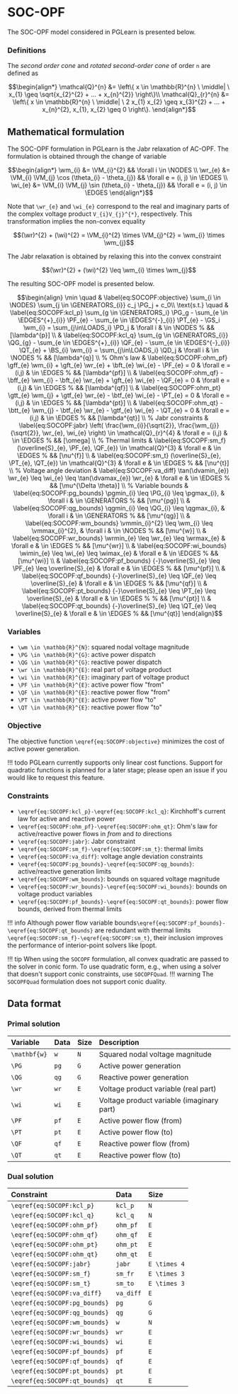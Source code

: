 # SOC-OPF

The SOC-OPF model considered in PGLearn is presented below.

### Definitions

The _second order cone_ and _rotated second-order cone_ of order ``n`` are defined as
```math
\begin{align*}
\mathcal{Q}^{n} &= \left\{
    x \in \mathbb{R}^{n}   
\ \middle| \
    x_{1} \geq \sqrt{x_{2}^{2} + ... + x_{n}^{2}}
\right\}\\
\mathcal{Q}_{r}^{n} &= \left\{
    x \in \mathbb{R}^{n}   
\ \middle| \
    2 x_{1} x_{2} \geq x_{3}^{2} + ... + x_{n}^{2},
    x_{1}, x_{2} \geq 0
\right\}.
\end{align*}
```

## Mathematical formulation

The SOC-OPF formulation in PGLearn is the Jabr relaxation of AC-OPF.
The formulation is obtained through the change of variable
```math
\begin{align*}
\wm_{i} &= \VM_{i}^{2} 
    && \forall i \in \NODES \\
\wr_{e} &= \VM_{i} \VM_{j} \cos (\theta_{i} - \theta_{j}) 
    && \forall e = (i, j) \in \EDGES \\
\wi_{e} &= \VM_{i} \VM_{j} \sin (\theta_{i} - \theta_{j}) 
    && \forall e = (i, j) \in \EDGES
\end{align*}
```
Note that ``\wr_{e}`` and ``\wi_{e}`` correspond to 
the real and imaginary parts of the complex voltage product ``V_{i}V_{j}^{*}``, respectively.
This transformation implies the non-convex equality
```math
(\wr)^{2} + (\wi)^{2} = \VM_{i}^{2} \times \VM_{j}^{2} = \wm_{i} \times \wm_{j}
```
The Jabr relaxation is obtained by relaxing this into the convex constraint
```math
(\wr)^{2} + (\wi)^{2} \leq \wm_{i} \times \wm_{j}
```

The resulting SOC-OPF model is presented below.
```math
\begin{align}
    \min \quad 
    & \label{eq:SOCOPF:objective}
        \sum_{i \in \NODES} \sum_{j \in \GENERATORS_{i}} c_j \PG_j + c_0\\
    \text{s.t.} \quad
    & \label{eq:SOCOPF:kcl_p}
        \sum_{g \in \GENERATORS_i} \PG_g
        - \sum_{e \in \EDGES^{+}_{i}} \PF_{e}
        - \sum_{e \in \EDGES^{-}_{i}} \PT_{e}
        - \GS_i \wm_{i}
        = \sum_{j\in\LOADS_i} \PD_j
        & \forall i & \in \NODES
        % && [\lambda^{p}]
        \\
    & \label{eq:SOCOPF:kcl_q}
        \sum_{g \in \GENERATORS_{i}} \QG_{g}
        - \sum_{e \in \EDGES^{+}_{i}} \QF_{e}
        - \sum_{e \in \EDGES^{-}_{i}} \QT_{e}
        + \BS_{i} \wm_{i}
        = \sum_{j\in\LOADS_i} \QD_j
        & \forall i & \in \NODES
        % && [\lambda^{q}]
        \\
    % Ohm's law
    & \label{eq:SOCOPF:ohm_pf}
        \gff_{e} \wm_{i}
        + \gft_{e} \wr_{e}
        + \bft_{e} \wi_{e}
        - \PF_{e} = 0
        & \forall e = (i,j) & \in \EDGES
        % && [\lambda^{pf}]
        \\
    & \label{eq:SOCOPF:ohm_qf}
        -\bff_{e} \wm_{i}
        - \bft_{e} \wr_{e}
        + \gft_{e} \wi_{e}
        - \QF_{e} = 0
        & \forall e = (i,j) & \in \EDGES
        % && [\lambda^{qf}]
        \\
    & \label{eq:SOCOPF:ohm_pt}
        \gtt_{e} \wm_{j}
        + \gtf_{e} \wr_{e}
        - \btf_{e} \wi_{e}
        - \PT_{e} = 0
        & \forall e = (i,j) & \in \EDGES
        % && [\lambda^{pt}]
        \\
    & \label{eq:SOCOPF:ohm_qt}
        -\btt_{e} \wm_{j}
        - \btf_{e} \wr_{e}
        - \gtf_{e} \wi_{e}
        - \QT_{e} = 0
        & \forall e = (i,j) & \in \EDGES
        % && [\lambda^{qt}]
        \\
    % Jabr constraints
    & \label{eq:SOCOPF:jabr}
        \left(
            \frac{\wm_{i}}{\sqrt{2}},
            \frac{\wm_{j}}{\sqrt{2}},
            \wr_{e},
            \wi_{e}
        \right)
        \in \mathcal{Q}_{r}^{4}
        & \forall e = (i,j) & \in \EDGES
        % && [\omega]
        \\
    % Thermal limits
    & \label{eq:SOCOPF:sm_f}
        (\overline{S}_{e}, \PF_{e}, \QF_{e})
        \in \mathcal{Q}^{3}
        & \forall e & \in \EDGES
        % && [\nu^{f}]
        \\
    & \label{eq:SOCOPF:sm_t}
        (\overline{S}_{e}, \PT_{e}, \QT_{e})
        \in \mathcal{Q}^{3}
        & \forall e & \in \EDGES
        % && [\nu^{t}]
        \\
    % Voltage angle deviation
    & \label{eq:SOCOPF:va_diff}
        \tan(\dvamin_{e}) \wr_{e} \leq \wi_{e} \leq \tan(\dvamax_{e}) \wr_{e}
        & \forall e & \in \EDGES
        % && [\mu^{\Delta \theta}]
        \\
    % Variable bounds
    & \label{eq:SOCOPF:pg_bounds}
        \pgmin_{i} \leq \PG_{i} \leq \pgmax_{i}, 
        & \forall i & \in \GENERATORS
        % && [\mu^{pg}]
        \\
    & \label{eq:SOCOPF:qg_bounds}
        \qgmin_{i} \leq \QG_{i} \leq \qgmax_{i},
        & \forall i & \in \GENERATORS
        % && [\mu^{qg}]
        \\
    & \label{eq:SOCOPF:wm_bounds}
        \vmmin_{i}^{2} \leq \wm_{i} \leq \vmmax_{i}^{2}, 
        & \forall i & \in \NODES
        % && [\mu^{w}]
        \\ 
    & \label{eq:SOCOPF:wr_bounds}
        \wrmin_{e} \leq \wr_{e} \leq \wrmax_{e}
        & \forall e & \in \EDGES
        % && [\mu^{wr}]
        \\
    & \label{eq:SOCOPF:wi_bounds}
        \wimin_{e} \leq \wi_{e} \leq \wimax_{e}
        & \forall e & \in \EDGES
        % && [\mu^{wi}]
        \\
    & \label{eq:SOCOPF:pf_bounds}
        {-}\overline{S}_{e} \leq \PF_{e} \leq \overline{S}_{e}
        & \forall e & \in \EDGES
        % && [\mu^{pf}]
        \\
    & \label{eq:SOCOPF:qf_bounds}
        {-}\overline{S}_{e} \leq \QF_{e} \leq \overline{S}_{e}
        & \forall e & \in \EDGES
        % && [\mu^{qf}]
        \\
    & \label{eq:SOCOPF:pt_bounds}
        {-}\overline{S}_{e} \leq \PT_{e} \leq \overline{S}_{e}
        & \forall e & \in \EDGES
        % % && [\mu^{pt}]
        \\
    & \label{eq:SOCOPF:qt_bounds}
        {-}\overline{S}_{e} \leq \QT_{e} \leq \overline{S}_{e}
        & \forall e & \in \EDGES
        % && [\mu^{qt}]
\end{align}
```

### Variables

* ``\wm \in \mathbb{R}^{N}``: squared nodal voltage magnitude
* ``\PG \in \mathbb{R}^{G}``: active power dispatch
* ``\QG \in \mathbb{R}^{G}``: reactive power dispatch
* ``\wr \in \mathbb{R}^{E}``: real part of voltage product
* ``\wi \in \mathbb{R}^{E}``: imaginary part of voltage product
* ``\PF \in \mathbb{R}^{E}``: active power flow "from"
* ``\QF \in \mathbb{R}^{E}``: reactive power flow "from"
* ``\PT \in \mathbb{R}^{E}``: active power flow "to"
* ``\QT \in \mathbb{R}^{E}``: reactive power flow "to"

### Objective

The objective function ``\eqref{eq:SOCOPF:objective}`` minimizes the cost of active power generation.

!!! todo
    PGLearn currently supports only linear cost functions.
    Support for quadratic functions is planned for a later stage; please open an issue if 
    you would like to request this feature.

### Constraints

* ``\eqref{eq:SOCOPF:kcl_p}-\eqref{eq:SOCOPF:kcl_q}``:
    Kirchhoff's current law for active and reactive power
* ``\eqref{eq:SOCOPF:ohm_pf}-\eqref{eq:SOCOPF:ohm_qt}``:
    Ohm's law for active/reactive power flows in _from_ and _to_ directions
* ``\eqref{eq:SOCOPF:jabr}``: Jabr constraint
* ``\eqref{eq:SOCOPF:sm_f}-\eqref{eq:SOCOPF:sm_t}``: thermal limits
* ``\eqref{eq:SOCOPF:va_diff}``: voltage angle deviation constraints
* ``\eqref{eq:SOCOPF:pg_bounds}-\eqref{eq:SOCOPF:qg_bounds}``: active/reactive generation limits
* ``\eqref{eq:SOCOPF:wm_bounds}``: bounds on squared voltage magnitude
* ``\eqref{eq:SOCOPF:wr_bounds}-\eqref{eq:SOCOPF:wi_bounds}``: bounds on voltage product variables
* ``\eqref{eq:SOCOPF:pf_bounds}-\eqref{eq:SOCOPF:qt_bounds}``: power flow bounds, derived from thermal limits

!!! info
    Although power flow variable bounds``\eqref{eq:SOCOPF:pf_bounds}-\eqref{eq:SOCOPF:qt_bounds}``
    are redundant with thermal limits ``\eqref{eq:SOCOPF:sm_f}-\eqref{eq:SOCOPF:sm_t}``, 
    their inclusion improves the performance of interior-point solvers like Ipopt.

!!! tip
    When using the `SOCOPF` formulation, all convex quadratic are passed to the solver in conic form.
    To use quadratic form, e.g., when using a solver that doesn't support conic constraints,
    use `SOCOPFQuad`.
    !!! warning
        The `SOCOPFQuad` formulation does not support conic duality.

## Data format

### Primal solution

| Variable                  | Data | Size  | Description 
|:--------------------------|:-----|:------|:----------------------------------|
| ``\mathbf{w}``            | `w`  | ``N`` | Squared nodal voltage magnitude
| ``\PG`` | `pg` | ``G`` | Active power generation
| ``\QG`` | `qg` | ``G`` | Reactive power generation
| ``\wr`` | `wr` | ``E`` | Voltage product variable (real part)
| ``\wi`` | `wi` | ``E`` | Voltage product variable (imaginary part)
| ``\PF`` | `pf` | ``E`` | Active power flow (from)
| ``\PT`` | `pt` | ``E`` | Active power flow (to)
| ``\QF`` | `qf` | ``E`` | Reactive power flow (from)
| ``\QT`` | `qt` | ``E`` | Reactive power flow (to)

### Dual solution


| Constraint                              | Data         | Size           | 
|:----------------------------------------|:-------------|:---------------|
| ``\eqref{eq:SOCOPF:kcl_p}``             | `kcl_p`      | ``N``          |
| ``\eqref{eq:SOCOPF:kcl_q}``             | `kcl_q`      | ``N``          |
| ``\eqref{eq:SOCOPF:ohm_pf}``            | `ohm_pf`     | ``E``          |
| ``\eqref{eq:SOCOPF:ohm_qf}``            | `ohm_qf`     | ``E``          |
| ``\eqref{eq:SOCOPF:ohm_pt}``            | `ohm_pt`     | ``E``          |
| ``\eqref{eq:SOCOPF:ohm_qt}``            | `ohm_qt`     | ``E``          |
| ``\eqref{eq:SOCOPF:jabr}``              | `jabr `      | ``E \times 4`` |
| ``\eqref{eq:SOCOPF:sm_f}``              | `sm_fr`      | ``E \times 3`` |
| ``\eqref{eq:SOCOPF:sm_t}``              | `sm_to`      | ``E \times 3`` |
| ``\eqref{eq:SOCOPF:va_diff}``           | `va_diff`    | ``E``          |
| ``\eqref{eq:SOCOPF:pg_bounds}``         | `pg`         | ``G``          |
| ``\eqref{eq:SOCOPF:qg_bounds}``         | `qg`         | ``G``          | 
| ``\eqref{eq:SOCOPF:wm_bounds}``         | `w`          | ``N``          |
| ``\eqref{eq:SOCOPF:wr_bounds}``         | `wr`         | ``E``          |
| ``\eqref{eq:SOCOPF:wi_bounds}``         | `wi`         | ``E``          |
| ``\eqref{eq:SOCOPF:pf_bounds}``         | `pf`         | ``E``          |
| ``\eqref{eq:SOCOPF:qf_bounds}``         | `qf`         | ``E``          |
| ``\eqref{eq:SOCOPF:pt_bounds}``         | `pt`         | ``E``          |
| ``\eqref{eq:SOCOPF:qt_bounds}``         | `qt`         | ``E``          |
